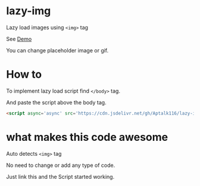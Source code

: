 # lazy-img
Lazy load images using `<img>` tag

See [Demo](https://ekrishnabani.blogspot.com)

You can change placeholder image or gif.

# How to

To implement lazy load script find `</body>` tag. 

And paste the script above the body tag.

```html
<script async='async' src='https://cdn.jsdelivr.net/gh/Aptalk116/lazy-img@main/lazy-img-min.js' ></script>
```

# what makes this code awesome

Auto detects `<img>` tag

No need to change or add any type of code.

Just link this and the Script started working.
